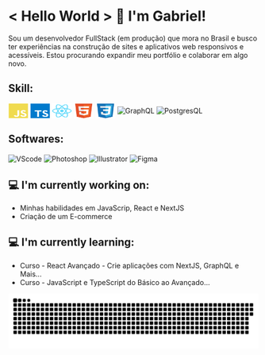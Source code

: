 <h1> < Hello World > 👋 I'm Gabriel! </h1>
  Sou um desenvolvedor FullStack (em produção) que mora no Brasil e busco ter experiências na construção de sites e aplicativos web responsivos e acessíveis. Estou procurando expandir meu portfólio e colaborar em algo novo.
  <h2> Skill: </h2>
  <div>
  <img align="center" alt="Rafa-Js" height="30" width="40" src="https://raw.githubusercontent.com/devicons/devicon/master/icons/javascript/javascript-plain.svg" style="max-width: 100%;">
  <img align="center" alt="Rafa-Ts" height="30" width="40" src="https://raw.githubusercontent.com/devicons/devicon/master/icons/typescript/typescript-plain.svg" style="max-width: 100%;">
  <img align="center" alt="Rafa-React" height="30" width="40" src="https://raw.githubusercontent.com/devicons/devicon/master/icons/react/react-original.svg" style="max-width: 100%;">
  <img align="center" alt="Rafa-HTML" height="30" width="40" src="https://raw.githubusercontent.com/devicons/devicon/master/icons/html5/html5-original.svg" style="max-width: 100%;">
  <img align="center" alt="Rafa-CSS" height="30" width="40" src="https://raw.githubusercontent.com/devicons/devicon/master/icons/css3/css3-original.svg" style="max-width: 100%;">
    <img align="center" alt="GraphQL" height="30" width="40" src="https://cdn.jsdelivr.net/gh/devicons/devicon/icons/graphql/graphql-plain.svg" style="max-width: 100%;">
    <img align="center" alt="PostgresQL" height="30" width="40" src="https://cdn.jsdelivr.net/gh/devicons/devicon/icons/postgresql/postgresql-original.svg" style="max-width: 100%;">
</div>
    <h2> Softwares: </h2>
  <div>
  <img align="center" alt="VScode" height="30" width="40" src="https://cdn.jsdelivr.net/gh/devicons/devicon/icons/vscode/vscode-original.svg" style="max-width: 100%;">
  <img align="center" alt="Photoshop" height="30" width="40" src="https://cdn.jsdelivr.net/gh/devicons/devicon/icons/photoshop/photoshop-plain.svg" style="max-width: 100%;">
  <img align="center" alt="Illustrator" height="30" width="40" src="https://cdn.jsdelivr.net/gh/devicons/devicon/icons/illustrator/illustrator-plain.svg" style="max-width: 100%;">
  <img align="center" alt="Figma" height="30" width="40" src="https://cdn.jsdelivr.net/gh/devicons/devicon/icons/figma/figma-original.svg" style="max-width: 100%;">
</div>
  <h2>💻 I'm currently working on: </h2>
  <ul>
    <li>Minhas habilidades em JavaScrip, React e NextJS</li>
    <li>Criação de um E-commerce</li>
  </ul>
  
  <h2>💻 I'm currently learning: </h2>
  <ul>
    <li>Curso - React Avançado - Crie aplicações com NextJS, GraphQL e Mais...</li>
    <li>Curso - JavaScript e TypeScript do Básico ao Avançado...</li>
  </ul>
  
  ![Snake animation](https://github.com/GabrielNXS/GabrielNXS/blob/output/github-contribution-grid-snake.svg)
  
